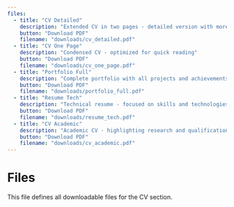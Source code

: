```yaml
---
files:
  - title: "CV Detailed"
    description: "Extended CV in two pages - detailed version with more content"
    button: "Download PDF"
    filename: "downloads/cv_detailed.pdf"
  - title: "CV One Page"
    description: "Condensed CV - optimized for quick reading"
    button: "Download PDF"
    filename: "downloads/cv_one_page.pdf"
  - title: "Portfolio Full"
    description: "Complete portfolio with all projects and achievements"
    button: "Download PDF"
    filename: "downloads/portfolio_full.pdf"
  - title: "Resume Tech"
    description: "Technical resume - focused on skills and technologies"
    button: "Download PDF"
    filename: "downloads/resume_tech.pdf"
  - title: "CV Academic"
    description: "Academic CV - highlighting research and qualifications"
    button: "Download PDF"
    filename: "downloads/cv_academic.pdf"
---
```


# Files

This file defines all downloadable files for the CV section.
